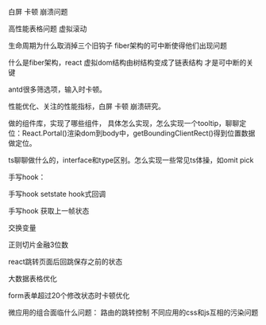 
白屏 卡顿 崩溃问题

高性能表格问题 虚拟滚动

生命周期为什么取消掉三个旧钩子 fiber架构的可中断使得他们出现问题

什么是fiber架构，react 虚拟dom结构由树结构变成了链表结构 才是可中断的关键

antd很多筛选项，输入时卡顿。

性能优化、关注的性能指标，白屏 卡顿 崩溃研究。

做的组件库，实现了哪些组件， 具体怎么实现，怎么实现一个tooltip，聊聊定位：React.Portal()渲染dom到body中，getBoundingClientRect()得到位置数据做定位。

ts聊聊做什么的，interface和type区别。怎么实现一些常见ts体操，如omit pick

手写hook：

手写hook setstate hook式回调

手写hook 获取上一帧状态

交换变量

正则切片金融3位数

react跳转页面后回跳保存之前的状态

大数据表格优化

form表单超过20个修改状态时卡顿优化


微应用的组合面临什么问题：
路由的跳转控制
不同应用的css和js互相的污染问题